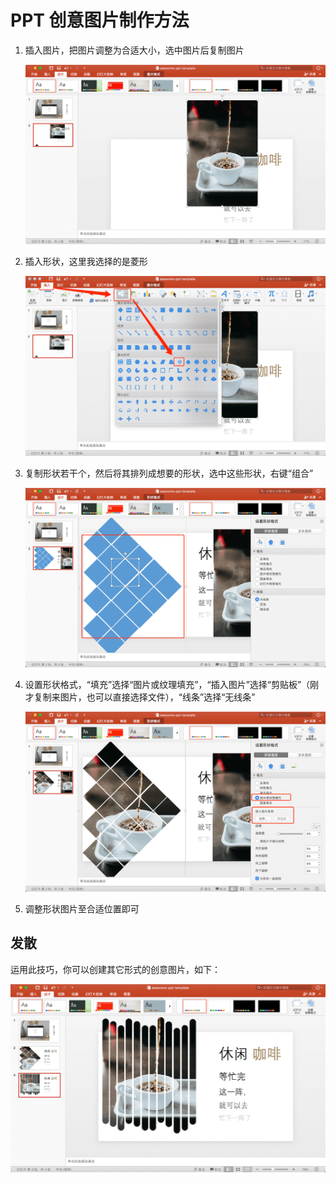 # PPT 创意图片制作方法

1. 插入图片，把图片调整为合适大小，选中图片后复制图片
   
   ![](./t-2-1.png)

2. 插入形状，这里我选择的是菱形
   
   ![](./t-2-2.png)

3. 复制形状若干个，然后将其排列成想要的形状，选中这些形状，右键“组合”

   ![](./t-2-3.png)

4. 设置形状格式，“填充”选择“图片或纹理填充”，“插入图片”选择“剪贴板”（刚才复制来图片，也可以直接选择文件），“线条”选择“无线条”
   
   ![](./t-2-4.png)

5. 调整形状图片至合适位置即可


## 发散

运用此技巧，你可以创建其它形式的创意图片，如下：

  ![](./t-2-4-2.png)
